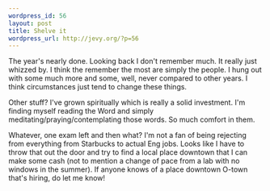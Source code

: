 ```yaml
--- 
wordpress_id: 56
layout: post
title: Shelve it
wordpress_url: http://jevy.org/?p=56
---
```

The year's nearly done.  Looking back I don't remember much.  It really just whizzed by.  I think the remember the most are simply the people.  I hung out with some much more and some, well, never compared to other years.  I think circumstances just tend to change these things.

Other stuff?  I've grown spiritually which is really a solid investment.  I'm finding myself reading the Word and simply meditating/praying/contemplating those words.  So much comfort in them.

Whatever, one exam left and then what?  I'm not a fan of being rejecting from everything from Starbucks to actual Eng jobs.  Looks like I have to throw that out the door and try to find a local place downtown that I can make some cash (not to mention a change of pace from a lab with no windows in the summer).  If anyone knows of a place downtown O-town that's hiring, do let me know!
